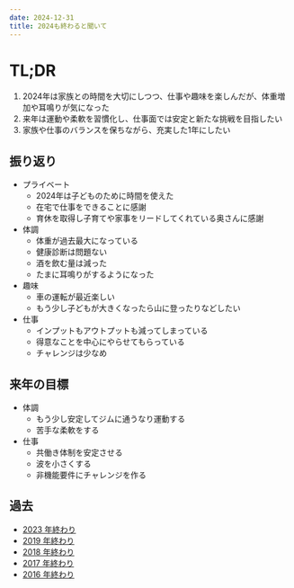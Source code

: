 ```yaml
---
date: 2024-12-31
title: 2024も終わると聞いて
---
```


# TL;DR

1. 2024年は家族との時間を大切にしつつ、仕事や趣味を楽しんだが、体重増加や耳鳴りが気になった
1. 来年は運動や柔軟を習慣化し、仕事面では安定と新たな挑戦を目指したい
1. 家族や仕事のバランスを保ちながら、充実した1年にしたい

## 振り返り

- プライベート
  - 2024年は子どものために時間を使えた
  - 在宅で仕事をできることに感謝
  - 育休を取得し子育てや家事をリードしてくれている奥さんに感謝
- 体調
  - 体重が過去最大になっている
  - 健康診断は問題ない
  - 酒を飲む量は減った
  - たまに耳鳴りがするようになった
- 趣味
  - 車の運転が最近楽しい
  - もう少し子どもが大きくなったら山に登ったりなどしたい
- 仕事
  - インプットもアウトプットも減ってしまっている
  - 得意なことを中心にやらせてもらっている
  - チャレンジは少なめ

## 来年の目標

- 体調
  - もう少し安定してジムに通うなり運動する
  - 苦手な柔軟をする
- 仕事
  - 共働き体制を安定させる
  - 波を小さくする
  - 非機能要件にチャレンジを作る

## 過去

- [2023 年終わり](https://9renpoto.win/entry/2023/12/31/end)
- [2019 年終わり](https://9renpoto.win/entry/2019/12/31/2019-end)
- [2018 年終わり](https://9renpoto.win/entry/2018/12/31/2018-end)
- [2017 年終わり](https://9renpoto.win/entry/2017/12/31/2017-end)
- [2016 年終わり](https://9renpoto.win/entry/2017/01/01/2016)
